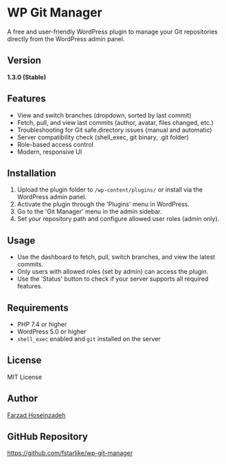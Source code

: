 # WP Git Manager
A free and user-friendly WordPress plugin to manage your Git repositories directly from the WordPress admin panel.

## Version

**1.3.0 (Stable)**

## Features

- View and switch branches (dropdown, sorted by last commit)
- Fetch, pull, and view last commits (author, avatar, files changed, etc.)
- Troubleshooting for Git safe.directory issues (manual and automatic)
- Server compatibility check (shell_exec, git binary, .git folder)
- Role-based access control
- Modern, responsive UI

## Installation

1. Upload the plugin folder to `/wp-content/plugins/` or install via the WordPress admin panel.
2. Activate the plugin through the 'Plugins' menu in WordPress.
3. Go to the 'Git Manager' menu in the admin sidebar.
4. Set your repository path and configure allowed user roles (admin only).

## Usage

- Use the dashboard to fetch, pull, switch branches, and view the latest commits.
- Only users with allowed roles (set by admin) can access the plugin.
- Use the 'Status' button to check if your server supports all required features.

## Requirements

- PHP 7.4 or higher
- WordPress 5.0 or higher
- `shell_exec` enabled and `git` installed on the server

## License

MIT License

## Author

[Farzad Hoseinzadeh](https://www.linkedin.com/in/fstarlike/)

## GitHub Repository
https://github.com/fstarlike/wp-git-manager